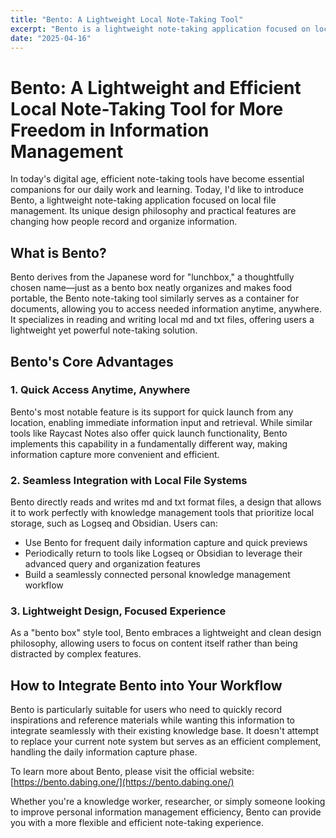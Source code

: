 ```yaml
---
title: "Bento: A Lightweight Local Note-Taking Tool"
excerpt: "Bento is a lightweight note-taking application focused on local file management. With features like quick launch, seamless integration with local file systems, and a clean design philosophy, Bento serves as an efficient complement to existing knowledge management tools. This post explores how Bento's unique approach to note-taking and information organization can enhance your personal knowledge management workflow."
date: "2025-04-16"
---
```


# Bento: A Lightweight and Efficient Local Note-Taking Tool for More Freedom in Information Management

In today's digital age, efficient note-taking tools have become essential companions for our daily work and learning. Today, I'd like to introduce Bento, a lightweight note-taking application focused on local file management. Its unique design philosophy and practical features are changing how people record and organize information.

## What is Bento?

Bento derives from the Japanese word for "lunchbox," a thoughtfully chosen name—just as a bento box neatly organizes and makes food portable, the Bento note-taking tool similarly serves as a container for documents, allowing you to access needed information anytime, anywhere. It specializes in reading and writing local md and txt files, offering users a lightweight yet powerful note-taking solution.

## Bento's Core Advantages

### 1. Quick Access Anytime, Anywhere

Bento's most notable feature is its support for quick launch from any location, enabling immediate information input and retrieval. While similar tools like Raycast Notes also offer quick launch functionality, Bento implements this capability in a fundamentally different way, making information capture more convenient and efficient.

### 2. Seamless Integration with Local File Systems

Bento directly reads and writes md and txt format files, a design that allows it to work perfectly with knowledge management tools that prioritize local storage, such as Logseq and Obsidian. Users can:

* Use Bento for frequent daily information capture and quick previews
* Periodically return to tools like Logseq or Obsidian to leverage their advanced query and organization features
* Build a seamlessly connected personal knowledge management workflow

### 3. Lightweight Design, Focused Experience

As a "bento box" style tool, Bento embraces a lightweight and clean design philosophy, allowing users to focus on content itself rather than being distracted by complex features.

## How to Integrate Bento into Your Workflow

Bento is particularly suitable for users who need to quickly record inspirations and reference materials while wanting this information to integrate seamlessly with their existing knowledge base. It doesn't attempt to replace your current note system but serves as an efficient complement, handling the daily information capture phase.

To learn more about Bento, please visit the official website: [https://bento.dabing.one/](https://bento.dabing.one/)

Whether you're a knowledge worker, researcher, or simply someone looking to improve personal information management efficiency, Bento can provide you with a more flexible and efficient note-taking experience.